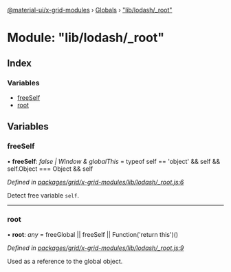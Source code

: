 [@material-ui/x-grid-modules](../README.md) › [Globals](../globals.md) › ["lib/lodash/_root"](_lib_lodash__root_.md)

# Module: "lib/lodash/_root"

## Index

### Variables

* [freeSelf](_lib_lodash__root_.md#freeself)
* [root](_lib_lodash__root_.md#root)

## Variables

###  freeSelf

• **freeSelf**: *false | Window & globalThis* = typeof self == 'object' && self && self.Object === Object && self

*Defined in [packages/grid/x-grid-modules/lib/lodash/_root.js:6](https://github.com/mui-org/material-ui-x/blob/02342a6/packages/grid/x-grid-modules/lib/lodash/_root.js#L6)*

Detect free variable `self`.

___

###  root

• **root**: *any* = freeGlobal || freeSelf || Function('return this')()

*Defined in [packages/grid/x-grid-modules/lib/lodash/_root.js:9](https://github.com/mui-org/material-ui-x/blob/02342a6/packages/grid/x-grid-modules/lib/lodash/_root.js#L9)*

Used as a reference to the global object.

